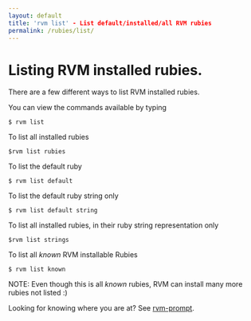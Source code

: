```yaml
---
layout: default
title: 'rvm list' - List default/installed/all RVM rubies
permalink: /rubies/list/
---
```


# Listing RVM installed rubies.

There are a few different ways to list RVM installed rubies.

You can view the commands available by typing

```
$ rvm list
```

To list all installed rubies

```
$rvm list rubies
```

To list the default ruby

```
$ rvm list default
```

To list the default ruby string only

```
$ rvm list default string
```

To list all installed rubies, in their ruby string representation only

```
$rvm list strings
```

To list all *known* RVM installable Rubies

```
$ rvm list known
```

NOTE: Even though this is all *known* rubies, RVM can install many more rubies
not listed :)

Looking for knowing where you are at? See [rvm-prompt](/workflow/prompt/).

